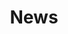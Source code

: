 ---
title: News
description: Features productivity, tips, inspiration and strategies for massive profits. Find out how to set up a successful blog or how to make yours even better!
---